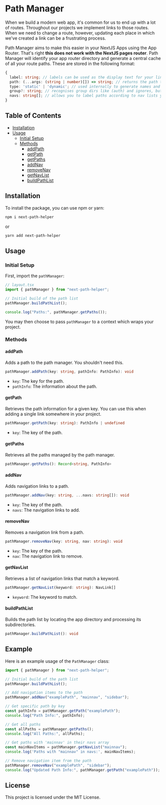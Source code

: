 # Path Manager

When we build a modern web app, it's common for us to end up with a lot of routes. Throughout our projects we implement links to those routes. When we need to change a route, however, updating each place in which we've created a link can be a frustrating process.

Path Manager aims to make this easier in your NextJS Apps using the App Router. That's right **this does not work with the NextJS pages router**. Path Manager will identify your app router directory and generate a central cache of all your route paths. These are stored in the following format:

```typescript
{
  label: string; // labels can be used as the display text for your links
  path: (...args: (string | number)[]) => string; // returns the path to your route. Accepts arguments for dynamic routes, such as id references or slugs.
  type: 'static' | 'dynamic'; // used internally to generate names and path generation
  group?: string; // recognises group dirs like (auth) and ignores, but makes a record.
  navs: string[]; // allows you to label paths according to nav lists you use. These nav lists can be generated via the API later.
}
```

## Table of Contents

- [Installation](#installation)
- [Usage](#usage)
  - [Initial Setup](#initial-setup)
  - [Methods](#methods)
    - [addPath](#addpath)
    - [getPath](#getpath)
    - [getPaths](#getpaths)
    - [addNav](#addnav)
    - [removeNav](#removenav)
    - [getNavList](#getnavlist)
    - [buildPathList](#buildpathlist)

## Installation

To install the package, you can use npm or yarn:

```bash
npm i next-path-helper
```

or

```bash
yarn add next-path-helper
```

## Usage

### Initial Setup

First, import the `pathManager`:

```typescript
// layout.tsx
import { pathManager } from "next-path-helper";

// Initial build of the path list
pathManager.buildPathList();

console.log("Paths:", pathManager.getPaths());
```

You may then choose to pass `pathManager` to a context which wraps your project.

### Methods

#### addPath

Adds a path to the path manager. You shouldn't need this.

```typescript
pathManager.addPath(key: string, pathInfo: PathInfo): void
```

- `key`: The key for the path.
- `pathInfo`: The information about the path.

#### getPath

Retrieves the path information for a given key. You can use this when adding a single link somewhere in your project.

```typescript
pathManager.getPath(key: string): PathInfo | undefined
```

- `key`: The key of the path.

#### getPaths

Retrieves all the paths managed by the path manager.

```typescript
pathManager.getPaths(): Record<string, PathInfo>
```

#### addNav

Adds navigation links to a path.

```typescript
pathManager.addNav(key: string, ...navs: string[]): void
```

- `key`: The key of the path.
- `navs`: The navigation links to add.

#### removeNav

Removes a navigation link from a path.

```typescript
pathManager.removeNav(key: string, nav: string): void
```

- `key`: The key of the path.
- `nav`: The navigation link to remove.

#### getNavList

Retrieves a list of navigation links that match a keyword.

```typescript
pathManager.getNavList(keyword: string): NavLink[]
```

- `keyword`: The keyword to match.

#### buildPathList

Builds the path list by locating the app directory and processing its subdirectories.

```typescript
pathManager.buildPathList(): void
```

## Example

Here is an example usage of the `PathManager` class:

```typescript
import { pathManager } from "next-path-helper";

// Initial build of the path list
pathManager.buildPathList();

// Add navigation items to the path
pathManager.addNav("examplePath", "mainnav", "sidebar");

// Get specific path by key
const pathInfo = pathManager.getPath("examplePath");
console.log("Path Info:", pathInfo);

// Get all paths
const allPaths = pathManager.getPaths();
console.log("All Paths:", allPaths);

// Get paths with 'mainnav' in their navs array
const mainNavItems = pathManager.getNavList("mainnav");
console.log('Paths with "mainnav" in navs:', mainNavItems);

// Remove navigation item from the path
pathManager.removeNav("examplePath", "sidebar");
console.log("Updated Path Info:", pathManager.getPath("examplePath"));
```

## License

This project is licensed under the MIT License.
